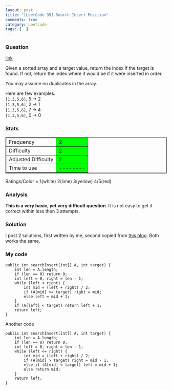 ```yaml
---
layout: post
title: "[LeetCode 35] Search Insert Position"
comments: true
category: Leetcode
tags: [  ]
---
```



### Question 
[link](http://oj.leetcode.com/problems/search-insert-position/)

<div class="question-content">
            <p></p><p>Given a sorted array and a target value, return the index if the target is found. If not, return the index where it would be if it were inserted in order.</p>

<p>You may assume no duplicates in the array.</p>

<p>
Here are few examples.<br>
<code>[1,3,5,6]</code>, 5 → 2<br>
<code>[1,3,5,6]</code>, 2 → 1<br>
<code>[1,3,5,6]</code>, 7 → 4<br>
<code>[1,3,5,6]</code>, 0 → 0
</p><p></p>
          </div>

### Stats
<table border="2">
	<tr>
		<td>Frequency</td>
		<td bgcolor="lime">2</td>
	</tr>
	<tr>
		<td>Difficulty</td>
		<td bgcolor="lime">2</td>
	</tr>
	<tr>
		<td>Adjusted Difficulty</td>
		<td bgcolor="lime">2</td>
	</tr>
	<tr>
		<td>Time to use</td>
		<td bgcolor="lime">--------</td>
	</tr>
</table>

Ratings/Color = 1(white) 2(lime) 3(yellow) 4/5(red)

### Analysis

__This is a very basic, yet very difficult question__. It is not easy to get it correct within less then 3 attempts. 

### Solution

I post 2 solutions, first written by me, second copied from [this blog](http://blog.csdn.net/fightforyourdream/article/details/14216321). Both works the same. 

### My code 


    public int searchInsert(int[] A, int target) {
        int len = A.length;
        if (len == 0) return 0;
        int left = 0, right = len - 1;
        while (left < right) {
            int mid = (left + right) / 2;
            if (A[mid] >= target) right = mid;
            else left = mid + 1;
        }
        if (A[left] < target) return left + 1;
        return left;
    }

Another code

    public int searchInsert(int[] A, int target) {
        int len = A.length;
        if (len == 0) return 0;
        int left = 0, right = len - 1;
        while (left <= right) {
            int mid = (left + right) / 2;
            if (A[mid] > target) right = mid - 1;
            else if (A[mid] < target) left = mid + 1;
            else return mid;
        }
        return left;
    }


